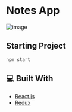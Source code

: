 # Notes App

![image](https://user-images.githubusercontent.com/96390357/168649947-0e3437cb-ab2d-476e-8bf3-c4d8435443de.png)


## Starting Project

```
npm start
```

## 💻 Built With
- [React.js](https://reactjs.org/)
- [Redux](https://redux.js.org)
